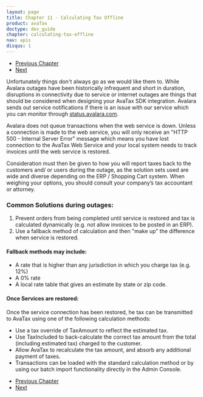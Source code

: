 ```yaml
---
layout: page
title: Chapter 11 - Calculating Tax Offline
product: avaTax
doctype: dev_guide
chapter: calculating-tax-offline
nav: apis
disqus: 1
---
```


<ul class="pager">
  <li class="previous"><a href="/avatax/dev-guide/consumer-use-tax/"><i class="glyphicon glyphicon-chevron-left"></i>Previous Chapter</a></li>
  <li class="next"><a href="/avatax/dev-guide/calculating-tax-offline/understanding-and-managing-messages/">Next<i class="glyphicon glyphicon-chevron-right"></i></a></li>
</ul>

Unfortunately things don't always go as we would like them to.  While Avalara outages have been historically infrequent and short in duration, disruptions in connectivity due to service or internet outages are things that should be considered when designing your AvaTax SDK integration. Avalara sends out service notifications if there is an issue with our service which you can monitor through <a class="dev-guide-link" href="status.avalara.com">status.avalara.com</a>.

Avalara does not queue transactions when the web service is down. Unless a connection is made to the web service, you will only receive an "HTTP 500 - Internal Server Error" message which means you have lost connection to the AvaTax Web Service and your local system needs to track invoices until the web service is restored.

Consideration must then be given to how you will report taxes back to the customers and/ or users during the outage, as the solution sets used are wide and diverse depending on the ERP / Shopping Cart system. When weighing your options, you should consult your company’s tax accountant or attorney.

<h3>Common Solutions during outages:</h3>
<ol>
  <li>Prevent orders from being completed until service is restored and tax is calculated dynamically (e.g. not allow invoices to be posted in an ERP).</li>
  <li>Use a fallback method of calculation and then "make up" the difference when service is restored.</li>
</ol>

<h4>Fallback methods may include:</h4>
<ul class="dev-guide-list">
  <li>A rate that is higher than any jurisdiction in which you charge tax (e.g. 12%)</li>
  <li>A 0% rate</li>
  <li>A local rate table that gives an estimate by state or zip code.</li>
</ul>

<h4>Once Services are restored:</h4>
Once the service connection has been restored, he tax can be transmitted to AvaTax using one of the following calculation methods:
<ul class="dev-guide-list">
  <li>Use a tax override of TaxAmount to reflect the estimated tax.</li>
  <li>Use TaxIncluded to back-calculate the correct tax amount from the total (including estimated tax) charged to the customer.</li>
  <li>Allow AvaTax to recalculate the tax amount, and absorb any additional payment of taxes.
</li>
  <li>
Transactions can be loaded with the standard calculation method or by using our batch import functionality directly in the Admin Console.</li>
</ul>

<ul class="pager">
  <li class="previous"><a href="/avatax/dev-guide/consumer-use-tax/"><i class="glyphicon glyphicon-chevron-left"></i>Previous Chapter</a></li>
  <li class="next"><a href="/avatax/dev-guide/calculating-tax-offline/understanding-and-managing-messages/">Next<i class="glyphicon glyphicon-chevron-right"></i></a></li>
</ul>